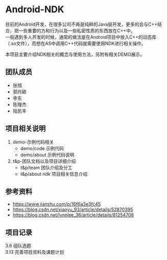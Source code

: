 # Android-NDK  
目前的Android开发，在很多公司不再是纯粹的Java层开发，更多的会与C++结合，把一些重要的方和行为以及一些私密性质的东西放在C++中。  
一般遇到多人开发的时候，通常的做法是在Android项目中放入C++的动态库（.so文件），而想在AS中调用C++代码就需要使用NDK进行相关操作。  
  
本项目主要介绍NDK相关的概念与使用方法，另附有相关DEMO展示。
## 团队成员
* 张旭
* 郭丹颖
* 李东
* 陈理杰
* 陆凯丰
## 项目相关说明
1. demo-示例代码相关  
    - demo/code 示例代码  
    - demo/about 示例代码说明  
2. t&p-团队文档以及项目详细介绍  
    - t&p/team 团队介绍及分工  
    - t&p/about ndk 项目相关信息介绍  
## 参考资料
* <https://www.jianshu.com/p/16f6a3e3fc45>
* <https://blog.csdn.net/xiaoyu_93/article/details/52870395>
* <https://blog.csdn.net/lynnlee_36/article/details/81254708>
## 项目记录
3.6 组队选题  
3.13 完善项目资料及课题计划  
